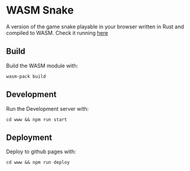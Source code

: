 # WASM Snake

A version of the game snake playable in your browser written in Rust and compiled to WASM. Check it running [here](https://seanrcollings.github.io/wasm-snake/)


## Build
Build the WASM module with:

```
wasm-pack build
```


## Development
Run the Development server with:

```
cd www && npm run start
```

## Deployment
Deploy to github pages with:
```
cd www && npm run deploy
```
